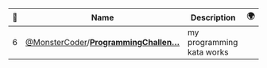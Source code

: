 |:star2: | Name | Description | 🌍|
|---|---|---|---|
|6|[@MonsterCoder](https://github.com/MonsterCoder)/[**ProgrammingChallen…**](https://github.com/MonsterCoder/ProgrammingChallengesKata)|my programming kata works||

